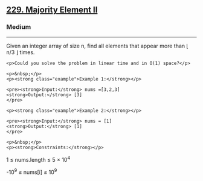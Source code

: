 <h2><a href="https://leetcode.com/problems/majority-element-ii/description/">229. Majority Element II</a></h2>
<h3>Medium</h3>
<hr>
<div>
    <p>Given an integer array of size n, find all elements that appear more than ⌊ n/3 ⌋ times.</p>

   
    <p>Could you solve the problem in linear time and in O(1) space?</p>

    <p>&nbsp;</p>
    <p><strong class="example">Example 1:</strong></p>

    <pre><strong>Input:</strong> nums =[3,2,3]
    <strong>Output:</strong> [3]
    </pre>

    <p><strong class="example">Example 2:</strong></p>

    <pre><strong>Input:</strong> nums = [1]
    <strong>Output:</strong> [1]
    </pre>

    <p>&nbsp;</p>
    <p><strong>Constraints:</strong></p>

   <p>1 ≤ nums.length ≤ 5 × 10<sup>4</sup></p>
<p>-10<sup>9</sup> ≤ nums[i] ≤ 10<sup>9</sup></p>


</div>
